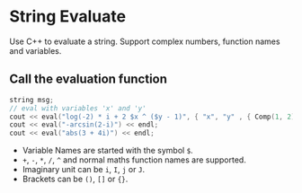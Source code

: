 # String Evaluate
Use C++ to evaluate a string. Support complex numbers, function names and variables.

## Call the evaluation function
```cpp
string msg;
// eval with variables 'x' and 'y'
cout << eval("log(-2) * i + 2 $x ^ ($y - 1)", { "x", "y" , { Comp(1, 2), Comp(3, 4) }, &msg) << endl;
cout << eval("-arcsin(2-i)") << endl;
cout << eval("abs(3 + 4i)") << endl;
```

- Variable Names are started with the symbol `$`.
- `+`, `-`, `*`, `/`, `^` and normal maths function names are supported.
- Imaginary unit can be `i`, `I`, `j` or `J`.
- Brackets can be `()`, `[]` or `{}`.